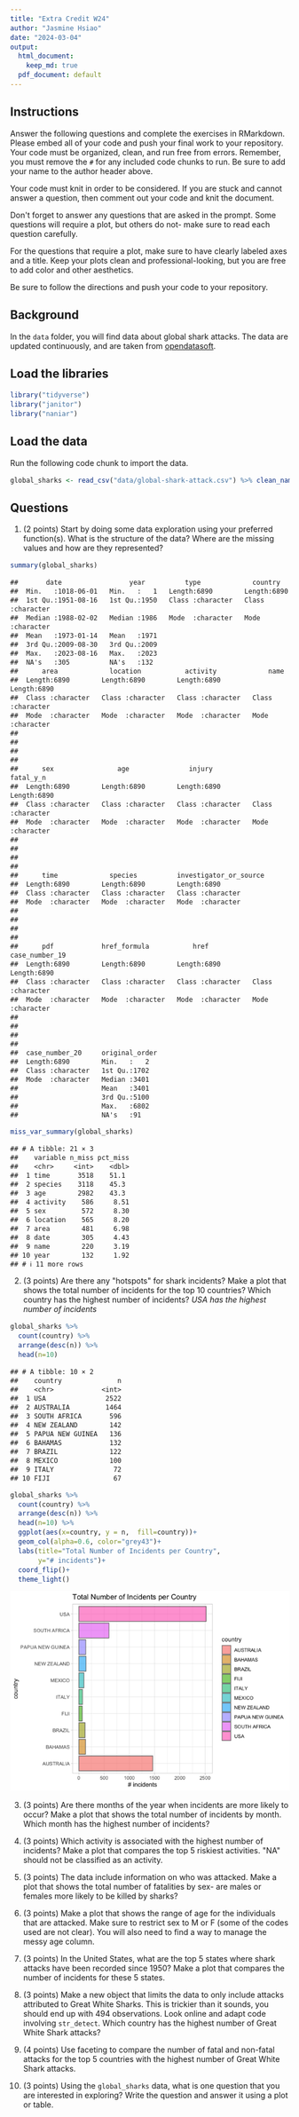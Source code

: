 ```yaml
---
title: "Extra Credit W24"
author: "Jasmine Hsiao"
date: "2024-03-04"
output:
  html_document: 
    keep_md: true
  pdf_document: default
---
```


## Instructions
Answer the following questions and complete the exercises in RMarkdown. Please embed all of your code and push your final work to your repository. Your code must be organized, clean, and run free from errors. Remember, you must remove the `#` for any included code chunks to run. Be sure to add your name to the author header above. 

Your code must knit in order to be considered. If you are stuck and cannot answer a question, then comment out your code and knit the document.  

Don't forget to answer any questions that are asked in the prompt. Some questions will require a plot, but others do not- make sure to read each question carefully.  

For the questions that require a plot, make sure to have clearly labeled axes and a title. Keep your plots clean and professional-looking, but you are free to add color and other aesthetics.  

Be sure to follow the directions and push your code to your repository.

## Background
In the `data` folder, you will find data about global shark attacks. The data are updated continuously, and are taken from [opendatasoft](https://public.opendatasoft.com/explore/dataset/global-shark-attack/table/?flg=en-us&disjunctive.country&disjunctive.area&disjunctive.activity).  

## Load the libraries

```r
library("tidyverse")
library("janitor")
library("naniar")
```

## Load the data
Run the following code chunk to import the data.

```r
global_sharks <- read_csv("data/global-shark-attack.csv") %>% clean_names()
```

## Questions
1. (2 points) Start by doing some data exploration using your preferred function(s). What is the structure of the data? Where are the missing values and how are they represented?  

```r
summary(global_sharks)
```

```
##       date                 year          type             country         
##  Min.   :1018-06-01   Min.   :   1   Length:6890        Length:6890       
##  1st Qu.:1951-08-16   1st Qu.:1950   Class :character   Class :character  
##  Median :1988-02-02   Median :1986   Mode  :character   Mode  :character  
##  Mean   :1973-01-14   Mean   :1971                                        
##  3rd Qu.:2009-08-30   3rd Qu.:2009                                        
##  Max.   :2023-08-16   Max.   :2023                                        
##  NA's   :305          NA's   :132                                         
##      area             location           activity             name          
##  Length:6890        Length:6890        Length:6890        Length:6890       
##  Class :character   Class :character   Class :character   Class :character  
##  Mode  :character   Mode  :character   Mode  :character   Mode  :character  
##                                                                             
##                                                                             
##                                                                             
##                                                                             
##      sex                age               injury           fatal_y_n        
##  Length:6890        Length:6890        Length:6890        Length:6890       
##  Class :character   Class :character   Class :character   Class :character  
##  Mode  :character   Mode  :character   Mode  :character   Mode  :character  
##                                                                             
##                                                                             
##                                                                             
##                                                                             
##      time             species          investigator_or_source
##  Length:6890        Length:6890        Length:6890           
##  Class :character   Class :character   Class :character      
##  Mode  :character   Mode  :character   Mode  :character      
##                                                              
##                                                              
##                                                              
##                                                              
##      pdf            href_formula           href           case_number_19    
##  Length:6890        Length:6890        Length:6890        Length:6890       
##  Class :character   Class :character   Class :character   Class :character  
##  Mode  :character   Mode  :character   Mode  :character   Mode  :character  
##                                                                             
##                                                                             
##                                                                             
##                                                                             
##  case_number_20     original_order
##  Length:6890        Min.   :   2  
##  Class :character   1st Qu.:1702  
##  Mode  :character   Median :3401  
##                     Mean   :3401  
##                     3rd Qu.:5100  
##                     Max.   :6802  
##                     NA's   :91
```

```r
miss_var_summary(global_sharks)
```

```
## # A tibble: 21 × 3
##    variable n_miss pct_miss
##    <chr>     <int>    <dbl>
##  1 time       3518    51.1 
##  2 species    3118    45.3 
##  3 age        2982    43.3 
##  4 activity    586     8.51
##  5 sex         572     8.30
##  6 location    565     8.20
##  7 area        481     6.98
##  8 date        305     4.43
##  9 name        220     3.19
## 10 year        132     1.92
## # ℹ 11 more rows
```


2. (3 points) Are there any "hotspots" for shark incidents? Make a plot that shows the total number of incidents for the top 10 countries? Which country has the highest number of incidents?
_USA has the highest number of incidents_

```r
global_sharks %>% 
  count(country) %>% 
  arrange(desc(n)) %>% 
  head(n=10)
```

```
## # A tibble: 10 × 2
##    country              n
##    <chr>            <int>
##  1 USA               2522
##  2 AUSTRALIA         1464
##  3 SOUTH AFRICA       596
##  4 NEW ZEALAND        142
##  5 PAPUA NEW GUINEA   136
##  6 BAHAMAS            132
##  7 BRAZIL             122
##  8 MEXICO             100
##  9 ITALY               72
## 10 FIJI                67
```



```r
global_sharks %>%
  count(country) %>% 
  arrange(desc(n)) %>% 
  head(n=10) %>%  
  ggplot(aes(x=country, y = n,  fill=country))+
  geom_col(alpha=0.6, color="grey43")+
  labs(title="Total Number of Incidents per Country",
       y="# incidents")+
  coord_flip()+
  theme_light()
```

![](extra_credit_files/figure-html/unnamed-chunk-6-1.png)<!-- -->


3. (3 points) Are there months of the year when incidents are more likely to occur? Make a plot that shows the total number of incidents by month. Which month has the highest number of incidents?


4. (3 points) Which activity is associated with the highest number of incidents? Make a plot that compares the top 5 riskiest activities. "NA" should not be classified as an activity.


5. (3 points) The data include information on who was attacked. Make a plot that shows the total number of fatalities by sex- are males or females more likely to be killed by sharks?


6. (3 points) Make a plot that shows the range of age for the individuals that are attacked. Make sure to restrict sex to M or F (some of the codes used are not clear). You will also need to find a way to manage the messy age column.


7. (3 points) In the United States, what are the top 5 states where shark attacks have been recorded since 1950? Make a plot that compares the number of incidents for these 5 states.


8. (3 points) Make a new object that limits the data to only include attacks attributed to Great White Sharks. This is trickier than it sounds, you should end up with 494 observations. Look online and adapt code involving `str_detect`. Which country has the highest number of Great White Shark attacks?


9. (4 points) Use faceting to compare the number of fatal and non-fatal attacks for the top 5 countries with the highest number of Great White Shark attacks.


10. (3 points) Using the `global_sharks` data, what is one question that you are interested in exploring? Write the question and answer it using a plot or table. 
